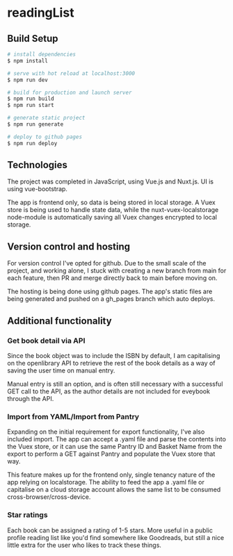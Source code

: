 # readingList

## Build Setup

```bash
# install dependencies
$ npm install

# serve with hot reload at localhost:3000
$ npm run dev

# build for production and launch server
$ npm run build
$ npm run start

# generate static project
$ npm run generate

# deploy to github pages
$ npm run deploy
```

## Technologies

The project was completed in JavaScript, using Vue.js and Nuxt.js. UI is using vue-bootstrap.

The app is frontend only, so data is being stored in local storage. A Vuex store is being used to handle state data, while the nuxt-vuex-localstorage node-module is automatically saving all Vuex changes encrypted to local storage. 

## Version control and hosting

For version control I've opted for github. Due to the small scale of the project, and working alone, I stuck with creating a new branch from main for each feature, then PR and merge directly back to main before moving on.

The hosting is being done using github pages. The app's static files are being generated and pushed on a gh_pages branch which auto deploys.

## Additional functionality

### Get book detail via API

Since the book object was to include the ISBN by default, I am capitalising on the openlibrary API to retrieve the rest of the book details as a way of saving the user time on manual entry.

Manual entry is still an option, and is often still necessary with a successful GET call to the API, as the author details are not included for eveybook through the API.

### Import from YAML/Import from Pantry

Expanding on the initial requirement for export functionality, I've also included import. The app can accept a .yaml file and parse the contents into the Vuex store, or it can use the same Pantry ID and Basket Name from the export to perform a GET against Pantry and populate the Vuex store that way.

This feature makes up for the frontend only, single tenancy nature of the app relying on localstorage. The ability to feed the app a .yaml file or capitalise on a cloud storage account allows the same list to be consumed cross-browser/cross-device.

### Star ratings

Each book can be assigned a rating of 1-5 stars. More useful in a public profile reading list like you'd find somewhere like Goodreads, but still a nice little extra for the user who likes to track these things.